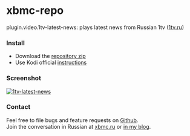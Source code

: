 xbmc-repo
=========

plugin.video.1tv-latest-news: plays latest news from Russian 1tv ([1tv.ru](http://www.dereferer.org/?http%3A%2F%2F1tv.ru))

### Install
- Download the [repository zip](https://github.com/DmitrySandalov/xbmc-repo/raw/master/repository.sandalov.zip)
- Use Kodi official [instructions](http://kodi.wiki/view/Add-on_manager#How_to_install_add-ons_from_a_repository)

### Screenshot
<a href="https://sandalov.org/blog/wp-content/uploads/2014/11/20141128_233206_d.png" target="_blank">![1tv-latest-news](https://sandalov.org/blog/wp-content/uploads/2014/11/20141128_233206_d-300x171.png)</a>

### Contact
Feel free to file bugs and feature requests on [Github](https://github.com/DmitrySandalov/1tv-latest-news/issues).  
Join the conversation in Russian at [xbmc.ru](http://xbmc.ru/forum/showthread.php?t=4715) or [in my blog](https://sandalov.org/blog/2057/).
